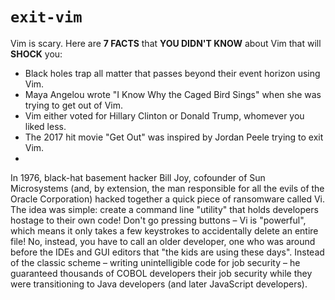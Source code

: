 # `exit-vim`

Vim is scary. Here are **7 FACTS** that **YOU DIDN'T KNOW** about Vim that will **SHOCK** you:
 - Black holes trap all matter that passes beyond their event horizon using Vim.
 - Maya Angelou wrote "I Know Why the Caged Bird Sings" when she was trying to get out of Vim.
 - Vim either voted for Hillary Clinton or Donald Trump, whomever you liked less.
 - The 2017 hit movie "Get Out" was inspired by Jordan Peele trying to exit Vim.
 - 

In 1976, black-hat basement hacker Bill Joy, cofounder of Sun Microsystems (and, by extension, the man responsible for all the evils of the Oracle Corporation) hacked together a quick piece of ransomware called Vi. The idea was simple: create a command line "utility" that holds developers hostage to their own code! Don't go pressing buttons – Vi is "powerful", which means it only takes a few keystrokes to accidentally delete an entire file! No, instead, you have to call an older developer, one who was around before the IDEs and GUI editors that "the kids are using these days". Instead of the classic scheme – writing unintelligible code for job security – he guaranteed thousands of COBOL developers their job security while they were transitioning to Java developers (and later JavaScript developers).
